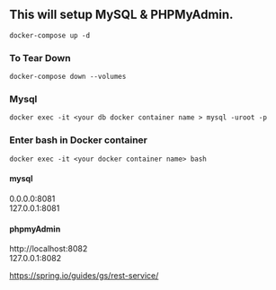 
## This will setup MySQL & PHPMyAdmin.
```
docker-compose up -d
```
### To Tear Down
```
docker-compose down --volumes
```
### Mysql

```
docker exec -it <your db docker container name > mysql -uroot -p
```

### Enter bash in Docker container
```
docker exec -it <your docker container name> bash 
```



#### mysql 
0.0.0.0:8081 </br>
127.0.0.1:8081
#### phpmyAdmin
 http://localhost:8082 </br>
 127.0.0.1:8082





 https://spring.io/guides/gs/rest-service/